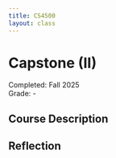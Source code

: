 ```yaml
---
title: CS4500
layout: class
---
```


# Capstone (II)

Completed: Fall 2025\
Grade: -

## Course Description

## Reflection
